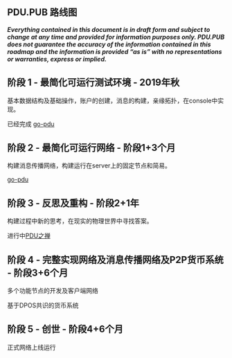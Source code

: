 PDU.PUB 路线图
-----------------------

***Everything contained in this document is in draft form and subject to change at any time and provided for information purposes only. PDU.PUB does not guarantee the accuracy of the information contained in this roadmap and the information is provided “as is” with no representations or warranties, express or implied.***

## 阶段 1 - 最简化可运行测试环境 - 2019年秋

基本数据结构及基础操作，账户的创建，消息的构建，亲缘拓扑，在console中实现。

已经完成 [go-pdu](https://github.com/pdupub/go-pdu)

## 阶段 2 - 最简化可运行网络 - 阶段1+3个月

构建消息传播网络，构建运行在server上的固定节点和简易。

[go-pdu](https://github.com/pdupub/go-pdu)

## 阶段 3 - 反思及重构 - 阶段2+1年

构建过程中新的思考，在现实的物理世界中寻找答案。

进行中[PDU之禅](Zen.md)

## 阶段 4 - 完整实现网络及消息传播网络及P2P货币系统 - 阶段3+6个月

多个功能节点的开发及客户端网络

基于DPOS共识的货币系统
 
## 阶段 5 - 创世 - 阶段4+6个月

正式网络上线运行
